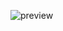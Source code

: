![preview](https://github.com/ashlee-a/increment-decrement-using-html-javascript/assets/172617836/e1125aa3-3f0d-4e76-b61f-33db714cdf6a)
